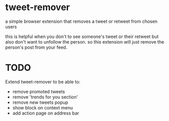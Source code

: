 # tweet-remover

a simple browser extension that removes a tweet or retweet from chosen users

this is helpful when you don't to see someone's tweet or their retweet but also don't want to unfollow the person. so this extension will just remove the person's post from your feed.

# TODO
Extend tweet-remover to be able to:
+ remove promoted tweets
+ remove 'trends for you section'
+ remove new tweets popup
+ show block on context menu
+ add action page on address bar
